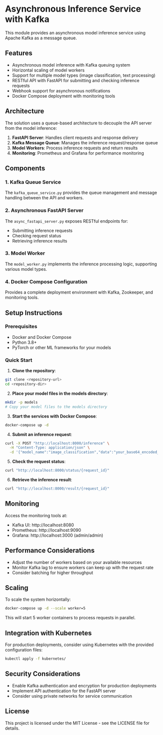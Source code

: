 ﻿<!-- новлена версія для PR -->
# Asynchronous Inference Service with Kafka

This module provides an asynchronous model inference service using Apache Kafka as a message queue.

## Features

- Asynchronous model inference with Kafka queuing system
- Horizontal scaling of model workers
- Support for multiple model types (image classification, text processing)
- RESTful API with FastAPI for submitting and checking inference requests
- Webhook support for asynchronous notifications
- Docker Compose deployment with monitoring tools

## Architecture

The solution uses a queue-based architecture to decouple the API server from the model inference:

1. **FastAPI Server**: Handles client requests and response delivery
2. **Kafka Message Queue**: Manages the inference request/response queue
3. **Model Workers**: Process inference requests and return results
4. **Monitoring**: Prometheus and Grafana for performance monitoring

## Components

### 1. Kafka Queue Service

The `kafka_queue_service.py` provides the queue management and message handling between the API and workers.

### 2. Asynchronous FastAPI Server

The `async_fastapi_server.py` exposes RESTful endpoints for:
- Submitting inference requests
- Checking request status
- Retrieving inference results

### 3. Model Worker

The `model_worker.py` implements the inference processing logic, supporting various model types.

### 4. Docker Compose Configuration

Provides a complete deployment environment with Kafka, Zookeeper, and monitoring tools.

## Setup Instructions

### Prerequisites

- Docker and Docker Compose
- Python 3.8+
- PyTorch or other ML frameworks for your models

### Quick Start

1. **Clone the repository**:

```bash
git clone <repository-url>
cd <repository-dir>
```

2. **Place your model files in the models directory**:

```bash
mkdir -p models
# Copy your model files to the models directory
```

3. **Start the services with Docker Compose**:

```bash
docker-compose up -d
```

4. **Submit an inference request**:

```bash
curl -X POST "http://localhost:8000/inference" \
  -H "Content-Type: application/json" \
  -d '{"model_name":"image_classification","data":"your_base64_encoded_image"}'
```

5. **Check the request status**:

```bash
curl "http://localhost:8000/status/{request_id}"
```

6. **Retrieve the inference result**:

```bash
curl "http://localhost:8000/result/{request_id}"
```

## Monitoring

Access the monitoring tools at:
- Kafka UI: http://localhost:8080
- Prometheus: http://localhost:9090
- Grafana: http://localhost:3000 (admin/admin)

## Performance Considerations

- Adjust the number of workers based on your available resources
- Monitor Kafka lag to ensure workers can keep up with the request rate
- Consider batching for higher throughput

## Scaling

To scale the system horizontally:

```bash
docker-compose up -d --scale worker=5
```

This will start 5 worker containers to process requests in parallel.

## Integration with Kubernetes

For production deployments, consider using Kubernetes with the provided configuration files:

```bash
kubectl apply -f kubernetes/
```

## Security Considerations

- Enable Kafka authentication and encryption for production deployments
- Implement API authentication for the FastAPI server
- Consider using private networks for service communication

## License

This project is licensed under the MIT License - see the LICENSE file for details.

